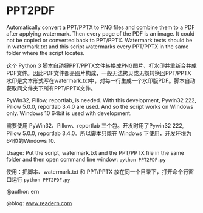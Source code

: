 # PPT2PDF

Automatically convert a PPT/PPTX to PNG files and combine them to a PDF after applying watermark.
Then every page of the PDF is an image. It could not be copied or converted back to PPT/PPTX.
Watermark texts should be in watermark.txt and this script watermarks every PPT/PPTX in the same folder where the script locates.

这个 Python 3 脚本自动将PPT/PPTX文件转换成PNG图片、打水印并重新合并成PDF文件。因此PDF文件都是图片构成，一般无法拷贝或无损转换回PPT/PPTX
水印是文本形式写在watermark.txt中，对每一行生成一个水印版PDF。脚本自动获取同文件夹下所有PPT/PPTX文件。

PyWin32, Pillow, reportlab, is needed. With this development, Pywin32 222, Pillow 5.0.0, reportlab 3.4.0 are used.
And so the script works on Windows only. Windows 10 64bit is used with development.

需要使用 PyWin32、Pillow、reportlab 三个包。开发时用了Pywin32 222, Pillow 5.0.0, reportlab 3.4.0。所以脚本只能在 Windows 下使用，开发环境为64位的Windows 10.

Usage: Put the script, watermark.txt and the PPT/PPTX file in the same folder and then open command line window: `python PPT2PDF.py`

使用：把脚本、watermark.txt 和 PPT/PPTX 放在同一个目录下，打开命令行窗口运行 `python PPT2PDF.py`

@author: ern

@blog: www.readern.com

